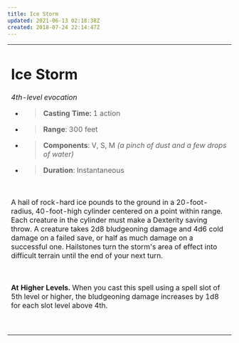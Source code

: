 ```yaml
---
title: Ice Storm
updated: 2021-06-13 02:18:38Z
created: 2018-07-24 22:14:47Z
---
```


<table><tbody><tr class="odd"><td><h1 id="ice-storm"><strong>Ice Storm</strong></h1><p><em>4th-level evocation</em></p><ul><li><blockquote><p><strong>Casting Time:</strong> 1 action</p></blockquote></li><li><blockquote><p><strong>Range</strong>: 300 feet</p></blockquote></li><li><blockquote><p><strong>Components</strong>: V, S, M <em>(a pinch of dust and a few drops of water)</em></p></blockquote></li><li><blockquote><p><strong>Duration</strong>: Instantaneous</p></blockquote></li></ul><p> </p><p>A hail of rock-hard ice pounds to the ground in a 20-foot-radius, 40-foot-high cylinder centered on a point within range. Each creature in the cylinder must make a Dexterity saving throw. A creature takes 2d8 bludgeoning damage and 4d6 cold damage on a failed save, or half as much damage on a successful one. Hailstones turn the storm's area of effect into difficult terrain until the end of your next turn.</p><p> </p><p><strong>At Higher Levels.</strong> When you cast this spell using a spell slot of 5th level or higher, the bludgeoning damage increases by 1d8 for each slot level above 4th.</p><p> </p></td></tr></tbody></table>